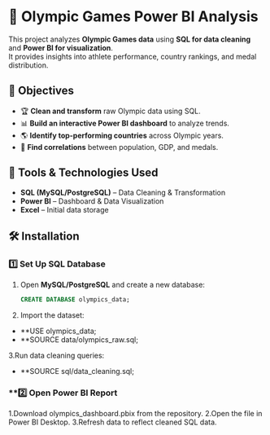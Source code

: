 # 🏅 Olympic Games Power BI Analysis

This project analyzes **Olympic Games data** using **SQL for data cleaning** and **Power BI for visualization**.  
It provides insights into athlete performance, country rankings, and medal distribution.

## 📌 Objectives
- 🏆 **Clean and transform** raw Olympic data using SQL.
- 📊 **Build an interactive Power BI dashboard** to analyze trends.
- 🌎 **Identify top-performing countries** across Olympic years.
- 🔎 **Find correlations** between population, GDP, and medals.

## 🔧 Tools & Technologies Used
- **SQL (MySQL/PostgreSQL)** – Data Cleaning & Transformation  
- **Power BI** – Dashboard & Data Visualization  
- **Excel**  – Initial data storage  

## 🛠 Installation
### **1️⃣ Set Up SQL Database**
1. Open **MySQL/PostgreSQL** and create a new database:
   ```sql
   CREATE DATABASE olympics_data;

2. Import the dataset:
- **USE olympics_data;
- **SOURCE data/olympics_raw.sql;

3.Run data cleaning queries:
- **SOURCE sql/data_cleaning.sql;

### **2️⃣ Open Power BI Report
1.Download olympics_dashboard.pbix from the repository.
2.Open the file in Power BI Desktop.
3.Refresh data to reflect cleaned SQL data.


